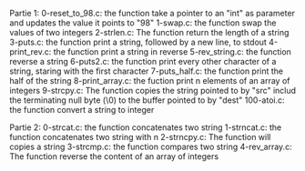 Partie 1:
0-reset_to_98.c: the function take a pointer to an "int" as parameter and updates the value it points to "98"
1-swap.c: the function swap the values of two integers
2-strlen.c: The function return the length of a string
3-puts.c: the function print a string, followed by a new line, to stdout
4-print_rev.c: the function print a string in reverse
5-rev_string.c: the function reverse a string
6-puts2.c: the function print every other character of a string, staring with the first character
7-puts_half.c: the function print the half of the string
8-print_array.c: the fuction print n elements of an array of integers
9-strcpy.c: The function copies the string pointed to by "src" includ the terminating null byte (\0) to the buffer pointed to by "dest"
100-atoi.c: the function convert a string to integer

Partie 2:
0-strcat.c: the function concatenates two string
1-strncat.c: the function concatenates two string with n
2-strncpy.c: The function will copies a string
3-strcmp.c: the function compares two string
4-rev_array.c: The function reverse the content of an array of integers
